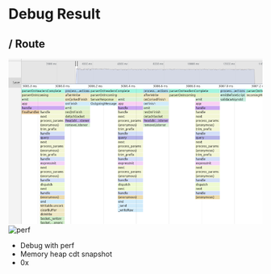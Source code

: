 # Debug Result

## / Route

![cdt](./cdt-root.png)
![perf]()
- Debug with perf
- Memory heap cdt snapshot
- 0x
